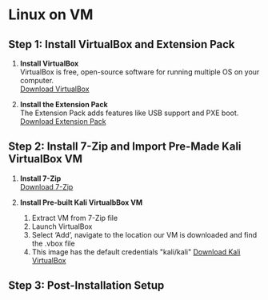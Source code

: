# Linux on VM

## Step 1: Install VirtualBox and Extension Pack

1. **Install VirtualBox**  
   VirtualBox is free, open-source software for running multiple OS on your computer.  
   [Download VirtualBox](https://www.oracle.com/virtualization/virtualbox/)

2. **Install the Extension Pack**  
   The Extension Pack adds features like USB support and PXE boot.  
   [Download Extension Pack](https://www.oracle.com/virtualization/virtualbox/)

## Step 2: Install 7-Zip and Import Pre-Made Kali VirtualBox VM

1. **Install 7-Zip**  
   [Download 7-Zip](https://www.7-zip.org/)

2. **Install Pre-built Kali VirtualbBox VM**
   1. Extract VM from 7-Zip file
   2. Launch VirtualBox
   3. Select ‘Add’, navigate to the location our VM is downloaded and find the .vbox file
   4. This image has the default credentials "kali/kali"
   [Download Kali VirtualBox](https://www.kali.org/get-kali/#kali-virtual-machines)

## Step 3: Post-Installation Setup

```bash
